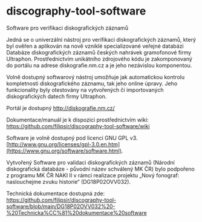 # discography-tool-software
Software pro verifikaci diskografických záznamů

Jedná se o univerzální nástroj pro verifikaci diskografických záznamů, který byl ověřen a aplikován na nově vzniklé specializované veřejné databázi Databáze diskografických záznamů českých nahrávek gramofonové firmy Ultraphon. Prostřednictvím unikátního zdrojového kódu je zakomponovaný do portálu na adrese diskografie.nm.cz a je jeho nezávislou komponentou.

Volně dostupný softwarový nástroj umožňuje jak automatickou kontrolu kompletnosti diskografického záznamu, tak jeho online úpravy. Jeho funkcionality byly otestovány na vytvořených či importovaných diskografických datech firmy Ultraphon.

Portál je dostupný http://diskografie.nm.cz/

Dokumentace/manuál je k dispozici prostřednictvím wiki: https://github.com/filipsir/discography-tool-software/wiki

Software je volně dostupný pod licenci GNU GPL v3. [http://www.gnu.org/licenses/gpl-3.0.en.htm](https://www.gnu.org/software/software.html).

Vytvořený Software pro validaci diskografických záznamů (Národní diskografická databáze - původní název schválený MK ČR) bylo podpořeno z programu MK ČR NAKI II v rámci realizace projektu „Nový fonograf: naslouchejme zvuku historie“ (DG18P02OVV032).

Technická dokumentace dostupná zde: 
https://github.com/filipsir/discography-tool-software/blob/main/DG18P02OVV032%20-%20Technicka%CC%81%20dokumentace%20software
